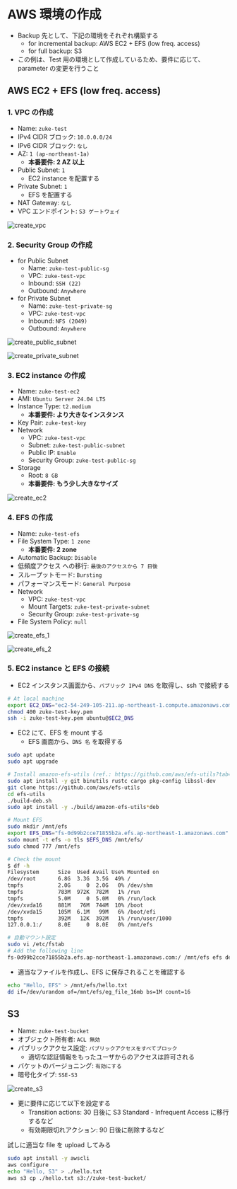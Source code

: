 # AWS 環境の作成

- Backup 先として、下記の環境をそれぞれ構築する
  - for incremental backup: AWS EC2 + EFS (low freq. access)
  - for full backup: S3
- この例は、Test 用の環境として作成しているため、要件に応じて、parameter の変更を行うこと

## AWS EC2 + EFS (low freq. access)

### 1. VPC の作成

- Name: `zuke-test`
- IPv4 CIDR ブロック: `10.0.0.0/24`
- IPv6 CIDR ブロック: `なし`
- AZ: `1 (ap-northeast-1a)`
  - **本番要件: 2 AZ 以上**
- Public Subnet: `1`
  - EC2 instance を配置する
- Private Subnet: `1`
  - EFS を配置する
- NAT Gateway: `なし`
- VPC エンドポイント: `S3 ゲートウェイ`

![create_vpc](https://github.com/dbcls/backup-system/assets/26019402/ee7e0ea6-6e30-4c93-8364-8475c816df9b)

### 2. Security Group の作成

- for Public Subnet
  - Name: `zuke-test-public-sg`
  - VPC: `zuke-test-vpc`
  - Inbound: `SSH (22)`
  - Outbound: `Anywhere`
- for Private Subnet
  - Name: `zuke-test-private-sg`
  - VPC: `zuke-test-vpc`
  - Inbound: `NFS (2049)`
  - Outbound: `Anywhere`

![create_public_subnet](https://github.com/dbcls/backup-system/assets/26019402/62f4ab09-39d7-4c90-8b30-18cb751e98eb)

![create_private_subnet](https://github.com/dbcls/backup-system/assets/26019402/4cb21860-4375-46a4-8e5e-ed2d837dccec)

### 3. EC2 instance の作成

- Name: `zuke-test-ec2`
- AMI: `Ubuntu Server 24.04 LTS`
- Instance Type: `t2.medium`
  - **本番要件: より大きなインスタンス**
- Key Pair: `zuke-test-key`
- Network
  - VPC: `zuke-test-vpc`
  - Subnet: `zuke-test-public-subnet`
  - Public IP: `Enable`
  - Security Group: `zuke-test-public-sg`
- Storage
  - Root: `8 GB`
  - **本番要件: もう少し大きなサイズ**

![create_ec2](https://github.com/dbcls/backup-system/assets/26019402/71162652-5c2c-4923-b487-1d2a7e77336b)

### 4. EFS の作成

- Name: `zuke-test-efs`
- File System Type: `1 zone`
  - **本番要件: 2 zone**
- Automatic Backup: `Disable`
- 低頻度アクセス への移行: `最後のアクセスから 7 日後`
- スループットモード: `Bursting`
- パフォーマンスモード: `General Purpose`
- Network
  - VPC: `zuke-test-vpc`
  - Mount Targets: `zuke-test-private-subnet`
  - Security Group: `zuke-test-private-sg`
- File System Policy: `null`

![create_efs_1](https://github.com/dbcls/backup-system/assets/26019402/56647de7-3756-47fe-9d68-52757b5feef2)

![create_efs_2](https://github.com/dbcls/backup-system/assets/26019402/8f51478e-550d-4a59-8518-4975e265f152)

### 5. EC2 instance と EFS の接続

- EC2 インスタンス画面から、`パブリック IPv4 DNS` を取得し、ssh で接続する

```bash
# At local machine
export EC2_DNS="ec2-54-249-105-211.ap-northeast-1.compute.amazonaws.com"
chmod 400 zuke-test-key.pem
ssh -i zuke-test-key.pem ubuntu@$EC2_DNS
```

- EC2 にて、EFS を mount する
  - EFS 画面から、`DNS 名` を取得する

```bash
sudo apt update
sudo apt upgrade

# Install amazon-efs-utils (ref.: https://github.com/aws/efs-utils?tab=readme-ov-file#on-other-linux-distributions)
sudo apt install -y git binutils rustc cargo pkg-config libssl-dev
git clone https://github.com/aws/efs-utils
cd efs-utils
./build-deb.sh
sudo apt install -y ./build/amazon-efs-utils*deb

# Mount EFS
sudo mkdir /mnt/efs
export EFS_DNS="fs-0d99b2cce71855b2a.efs.ap-northeast-1.amazonaws.com"
sudo mount -t efs -o tls $EFS_DNS /mnt/efs/
sudo chmod 777 /mnt/efs

# Check the mount
$ df -h
Filesystem      Size  Used Avail Use% Mounted on
/dev/root       6.8G  3.3G  3.5G  49% /
tmpfs           2.0G     0  2.0G   0% /dev/shm
tmpfs           783M  972K  782M   1% /run
tmpfs           5.0M     0  5.0M   0% /run/lock
/dev/xvda16     881M   76M  744M  10% /boot
/dev/xvda15     105M  6.1M   99M   6% /boot/efi
tmpfs           392M   12K  392M   1% /run/user/1000
127.0.0.1:/     8.0E     0  8.0E   0% /mnt/efs

# 自動マウント設定
sudo vi /etc/fstab
# Add the following line
fs-0d99b2cce71855b2a.efs.ap-northeast-1.amazonaws.com:/ /mnt/efs efs defaults,_netdev 0 0
```

- 適当なファイルを作成し、EFS に保存されることを確認する

```bash
echo "Hello, EFS" > /mnt/efs/hello.txt
dd if=/dev/urandom of=/mnt/efs/eg_file_16mb bs=1M count=16
```

## S3

- Name: `zuke-test-bucket`
- オブジェクト所有者: `ACL 無効`
- パブリックアクセス設定: `パブリックアクセスをすべてブロック`
  - 適切な認証情報をもったユーザからのアクセスは許可される
- バケットのバージョニング: `有効にする`
- 暗号化タイプ: `SSE-S3`

![create_s3](https://github.com/dbcls/backup-system/assets/26019402/809008bc-2a90-4962-b5bb-872ffcae8a3a)

- 更に要件に応じて以下を設定する
  - Transition actions: 30 日後に S3 Standard - Infrequent Access に移行するなど
  - 有効期限切れアクション: 90 日後に削除するなど

試しに適当な file を upload してみる

```bash
sudo apt install -y awscli
aws configure
echo "Hello, S3" > ./hello.txt
aws s3 cp ./hello.txt s3://zuke-test-bucket/
```
